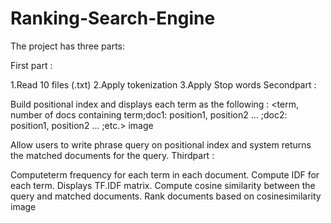 # Ranking-Search-Engine
The project has three parts:

First part :

 1.Read 10 files (.txt)
 2.Apply tokenization
 3.Apply Stop words
Secondpart :

Build positional index and displays each term as the following : <term, number of docs containing term;doc1: position1, position2 ... ;doc2: position1, position2 ... ;etc.>
image

Allow users to write phrase query on positional index and system returns the matched documents for the query.
Thirdpart :

Computeterm frequency for each term in each document.
Compute IDF for each term.
Displays TF.IDF matrix.
Compute cosine similarity between the query and matched documents.
Rank documents based on cosinesimilarity
image
